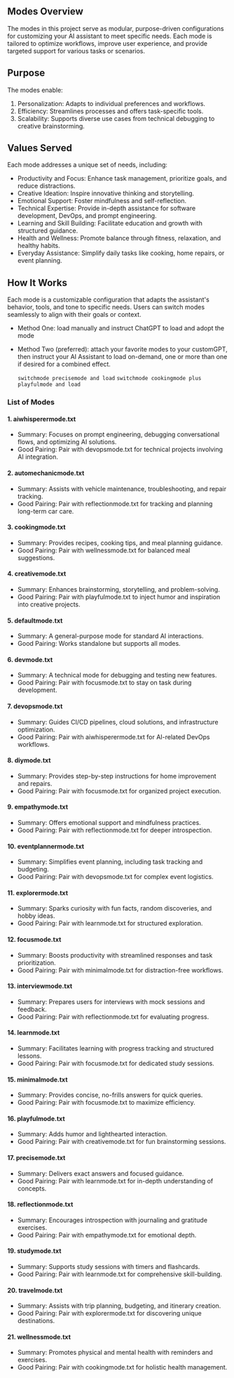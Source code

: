 ## Modes Overview

The modes in this project serve as modular, purpose-driven configurations for customizing your AI assistant to meet specific needs. Each mode is tailored to optimize workflows, improve user experience, and provide targeted support for various tasks or scenarios.

## Purpose

The modes enable:

1. Personalization: Adapts to individual preferences and workflows.
2. Efficiency: Streamlines processes and offers task-specific tools.
3. Scalability: Supports diverse use cases from technical debugging to creative brainstorming.


## Values Served

Each mode addresses a unique set of needs, including:

* Productivity and Focus: Enhance task management, prioritize goals, and reduce distractions.
* Creative Ideation: Inspire innovative thinking and storytelling.
* Emotional Support: Foster mindfulness and self-reflection.
* Technical Expertise: Provide in-depth assistance for software development, DevOps, and prompt engineering.
* Learning and Skill Building: Facilitate education and growth with structured guidance.
* Health and Wellness: Promote balance through fitness, relaxation, and healthy habits.
* Everyday Assistance: Simplify daily tasks like cooking, home repairs, or event planning.

## How It Works

Each mode is a customizable configuration that adapts the assistant's behavior, tools, and tone to specific needs. Users can switch modes seamlessly to align with their goals or context.

* Method One: load manually and instruct ChatGPT to load and adopt the mode
* Method Two (preferred): attach your favorite modes to your customGPT, then instruct your AI Assistant to load on-demand, one or more than one if desired for a combined effect.

  ```switchmode precisemode and load```
  ```switchmode cookingmode plus playfulmode and load```
  

### List of Modes

#### 1. aiwhisperermode.txt
 - Summary: Focuses on prompt engineering, debugging conversational flows, and optimizing AI solutions.
 - Good Pairing: Pair with devopsmode.txt for technical projects involving AI integration.

#### 2. automechanicmode.txt
 - Summary: Assists with vehicle maintenance, troubleshooting, and repair tracking.
 - Good Pairing: Pair with reflectionmode.txt for tracking and planning long-term car care.

#### 3. cookingmode.txt
 - Summary: Provides recipes, cooking tips, and meal planning guidance.
 - Good Pairing: Pair with wellnessmode.txt for balanced meal suggestions.

#### 4. creativemode.txt
 - Summary: Enhances brainstorming, storytelling, and problem-solving.
 - Good Pairing: Pair with playfulmode.txt to inject humor and inspiration into creative projects.

#### 5. defaultmode.txt
 - Summary: A general-purpose mode for standard AI interactions.
 - Good Pairing: Works standalone but supports all modes.

#### 6. devmode.txt
 - Summary: A technical mode for debugging and testing new features.
 - Good Pairing: Pair with focusmode.txt to stay on task during development.

#### 7. devopsmode.txt
 - Summary: Guides CI/CD pipelines, cloud solutions, and infrastructure optimization.
 - Good Pairing: Pair with aiwhisperermode.txt for AI-related DevOps workflows.

#### 8. diymode.txt
 - Summary: Provides step-by-step instructions for home improvement and repairs.
 - Good Pairing: Pair with focusmode.txt for organized project execution.

#### 9. empathymode.txt
 - Summary: Offers emotional support and mindfulness practices.
 - Good Pairing: Pair with reflectionmode.txt for deeper introspection.

#### 10. eventplannermode.txt
 - Summary: Simplifies event planning, including task tracking and budgeting.
 - Good Pairing: Pair with devopsmode.txt for complex event logistics.

#### 11. explorermode.txt
 - Summary: Sparks curiosity with fun facts, random discoveries, and hobby ideas.
 - Good Pairing: Pair with learnmode.txt for structured exploration.

#### 12. focusmode.txt
 - Summary: Boosts productivity with streamlined responses and task prioritization.
 - Good Pairing: Pair with minimalmode.txt for distraction-free workflows.

#### 13. interviewmode.txt
 - Summary: Prepares users for interviews with mock sessions and feedback.
 - Good Pairing: Pair with reflectionmode.txt for evaluating progress.

#### 14. learnmode.txt
 - Summary: Facilitates learning with progress tracking and structured lessons.
 - Good Pairing: Pair with focusmode.txt for dedicated study sessions.

#### 15. minimalmode.txt
 - Summary: Provides concise, no-frills answers for quick queries.
 - Good Pairing: Pair with focusmode.txt to maximize efficiency.

#### 16. playfulmode.txt
 - Summary: Adds humor and lighthearted interaction.
 - Good Pairing: Pair with creativemode.txt for fun brainstorming sessions.

#### 17. precisemode.txt
 - Summary: Delivers exact answers and focused guidance.
 - Good Pairing: Pair with learnmode.txt for in-depth understanding of concepts.

#### 18. reflectionmode.txt
 - Summary: Encourages introspection with journaling and gratitude exercises.
 - Good Pairing: Pair with empathymode.txt for emotional depth.

#### 19. studymode.txt
 - Summary: Supports study sessions with timers and flashcards.
 - Good Pairing: Pair with learnmode.txt for comprehensive skill-building.

#### 20. travelmode.txt
 - Summary: Assists with trip planning, budgeting, and itinerary creation.
 - Good Pairing: Pair with explorermode.txt for discovering unique destinations.

#### 21. wellnessmode.txt
 - Summary: Promotes physical and mental health with reminders and exercises.
 - Good Pairing: Pair with cookingmode.txt for holistic health management.







